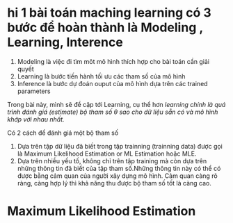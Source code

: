 # hi 1 bài toán maching learning có 3 bước để hoàn thành là Modeling , Learning, Interence
1. Modeling là việc đi tìm môt mô hình thích hợp cho bài toán cần giải quyết
2. Learning là bước tiến hành tối ưu các tham số của mô hình
3. Inference là bước dự đoán ouput của mô hình dựa trên các trained parameters

Trong bài này, mình sẽ đề cập tới Learning, cụ thể hơn *learning chính là quá trình đánh giá (estimate) bộ tham số θ sao cho dữ liệu sẵn có và mô hình khớp với nhau nhất.*

Có 2 cách để đánh giá một bộ tham số
1. Dựa trên tập dữ liệu đã biết trong tập trainning (trainning data) được gọi là Maximum Likelihood Estimation or ML Estimation hoặc MLE.
2. Dựa trên nhiều yếu tố, không chỉ trên tập training mà còn dựa trên những thông tin đã biết của tập tham số.Những thông tin này có thể có được bằng cảm quan của người xây dựng mô hình. Cảm quan càng rõ ràng, càng hợp lý thì khả năng thu được bộ tham số tốt là càng cao.
# Maximum Likelihood Estimation
## 
